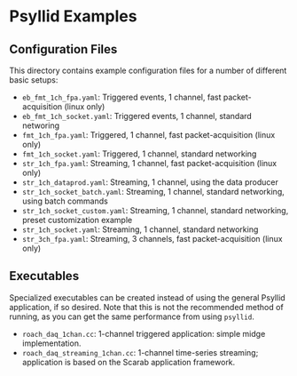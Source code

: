 # Psyllid Examples

## Configuration Files

This directory contains example configuration files for a number of different basic setups:

* `eb_fmt_1ch_fpa.yaml`: Triggered events, 1 channel, fast packet-acquisition (linux only)
* `eb_fmt_1ch_socket.yaml`: Triggered events, 1 channel, standard networing
* `fmt_1ch_fpa.yaml`: Triggered, 1 channel, fast packet-acquisition (linux only)
* `fmt_1ch_socket.yaml`: Triggered, 1 channel, standard networking
* `str_1ch_fpa.yaml`: Streaming, 1 channel, fast packet-acquisition (linux only)
* `str_1ch_dataprod.yaml`: Streaming, 1 channel, using the data producer
* `str_1ch_socket_batch.yaml`: Streaming, 1 channel, standard networking, using batch commands
* `str_1ch_socket_custom.yaml`: Streaming, 1 channel, standard networking, preset customization example
* `str_1ch_socket.yaml`: Streaming, 1 channel, standard networking
* `str_3ch_fpa.yaml`: Streaming, 3 channels, fast packet-acquisition (linux only)

## Executables

Specialized executables can be created instead of using the general Psyllid application, if so desired.
Note that this is not the recommended method of running, as you can get the same performance from using `psyllid`.

* `roach_daq_1chan.cc`: 1-channel triggered application: simple midge implementation.
* `roach_daq_streaming_1chan.cc`: 1-channel time-series streaming; application is based on the Scarab application framework.
